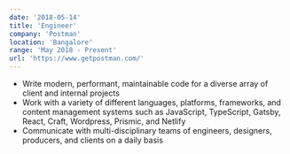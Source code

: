 ```yaml
---
date: '2018-05-14'
title: 'Engineer'
company: 'Postman'
location: 'Bangalore'
range: 'May 2018 - Present'
url: 'https://www.getpostman.com/'
---
```


- Write modern, performant, maintainable code for a diverse array of client and internal projects
- Work with a variety of different languages, platforms, frameworks, and content management systems such as JavaScript, TypeScript, Gatsby, React, Craft, Wordpress, Prismic, and Netlify
- Communicate with multi-disciplinary teams of engineers, designers, producers, and clients on a daily basis
